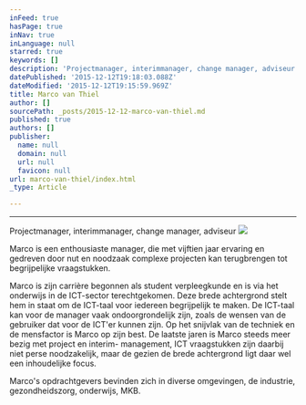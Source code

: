 ```yaml
---
inFeed: true
hasPage: true
inNav: true
inLanguage: null
starred: true
keywords: []
description: 'Projectmanager, interimmanager, change manager, adviseur'
datePublished: '2015-12-12T19:18:03.088Z'
dateModified: '2015-12-12T19:15:59.969Z'
title: Marco van Thiel
author: []
sourcePath: _posts/2015-12-12-marco-van-thiel.md
published: true
authors: []
publisher:
  name: null
  domain: null
  url: null
  favicon: null
url: marco-van-thiel/index.html
_type: Article

---
```

****

Projectmanager, interimmanager,
change manager, adviseur
![](https://the-grid-user-content.s3-us-west-2.amazonaws.com/73836959-6f56-477b-bff5-462dd92692f7.jpg)

Marco is een enthousiaste manager, die met vijftien jaar
ervaring en gedreven door nut en noodzaak complexe projecten kan terugbrengen
tot begrijpelijke vraagstukken.

Marco is zijn carrière begonnen als student verpleegkunde en
is via het onderwijs in de ICT-sector terechtgekomen. Deze brede achtergrond
stelt hem in staat om de ICT-taal voor iedereen begrijpelijk te maken. De
ICT-taal kan voor de manager vaak ondoorgrondelijk zijn, zoals de wensen van de
gebruiker dat voor de ICT'er kunnen zijn. Op het snijvlak van de techniek en de
mensfactor is Marco op zijn best. De laatste jaren is Marco steeds meer bezig
met project en interim- management, ICT vraagstukken zijn daarbij niet perse
noodzakelijk, maar de gezien de brede achtergrond ligt daar wel een
inhoudelijke focus. 

Marco's opdrachtgevers bevinden zich in diverse omgevingen,
de industrie, gezondheidszorg, onderwijs, MKB.
